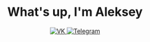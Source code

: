 <div id="header" align="center">
    <h1>What's up, I'm Aleksey</h1>
</div>

<div id="socials" align="center">
  <a href="https://vk.com/da_ne_hochu_ya_imya_pridymivat" target="_blank">
    <img src="https://img.shields.io/badge/VK-blue?style=for-the-badge&logo=twitter&logoColor=white" alt="VK"/>
  </a>
  <a href="https://t.me/da_ne_hochu_ya_imya_pridymivat" target="_blank">
    <img src="https://img.shields.io/badge/Telegram-blue?style=for-the-badge&logo=telegram&logoColor=white" alt="Telegram"/>
  </a>
</div>

<div id="stat" align="center">
    <img src="https://github-profile-summary-cards.vercel.app/api/cards/profile-details?username=AlexZ04&theme=dark" alt=""/>
    <img src="http://github-profile-summary-cards.vercel.app/api/cards/most-commit-language?username=AlexZ04&theme=dark" alt=""/>
    <img src="http://github-profile-summary-cards.vercel.app/api/cards/stats?username=AlexZ04&theme=dark" alt=""/>
</div>

<!--
**AlexZ04/AlexZ04** is a ✨ _special_ ✨ repository because its `README.md` (this file) appears on your GitHub profile.

Here are some ideas to get you started:

- 🔭 I’m currently working on ...
- 🌱 I’m currently learning ...
- 👯 I’m looking to collaborate on ...
- 🤔 I’m looking for help with ...
- 💬 Ask me about ...
- 📫 How to reach me: ...
- 😄 Pronouns: ...
- ⚡ Fun fact: ...
-->
